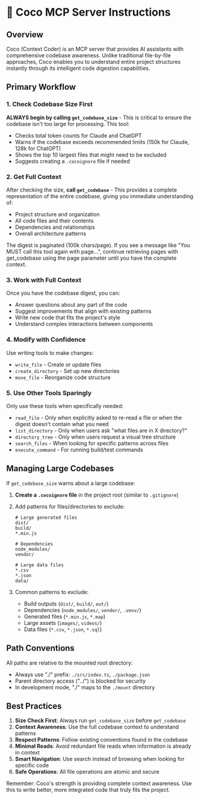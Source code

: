# 🥥 Coco MCP Server Instructions

## Overview

Coco (Context Coder) is an MCP server that provides AI assistants with comprehensive codebase awareness. Unlike traditional file-by-file approaches, Coco enables you to understand entire project structures instantly through its intelligent code digestion capabilities.

## Primary Workflow

### 1. Check Codebase Size First

**ALWAYS begin by calling `get_codebase_size`** - This is critical to ensure the codebase isn't too large for processing. This tool:

- Checks total token counts for Claude and ChatGPT
- Warns if the codebase exceeds recommended limits (150k for Claude, 128k for ChatGPT)
- Shows the top 10 largest files that might need to be excluded
- Suggests creating a `.cocoignore` file if needed

### 2. Get Full Context

After checking the size, **call `get_codebase`** - This provides a complete representation of the entire codebase, giving you immediate understanding of:

- Project structure and organization
- All code files and their contents
- Dependencies and relationships
- Overall architecture patterns

The digest is paginated (100k chars/page). If you see a message like "You MUST call this tool again with page...", continue retrieving pages with get_codebase using the page parameter until you have the complete context.

### 3. Work with Full Context

Once you have the codebase digest, you can:

- Answer questions about any part of the code
- Suggest improvements that align with existing patterns
- Write new code that fits the project's style
- Understand complex interactions between components

### 4. Modify with Confidence

Use writing tools to make changes:

- `write_file` - Create or update files
- `create_directory` - Set up new directories
- `move_file` - Reorganize code structure

### 5. Use Other Tools Sparingly

Only use these tools when specifically needed:

- `read_file` - Only when explicitly asked to re-read a file or when the digest doesn't contain what you need
- `list_directory` - Only when users ask "what files are in X directory?"
- `directory_tree` - Only when users request a visual tree structure
- `search_files` - When looking for specific patterns across files
- `execute_command` - For running build/test commands

## Managing Large Codebases

If `get_codebase_size` warns about a large codebase:

1. **Create a `.cocoignore` file** in the project root (similar to `.gitignore`)
2. Add patterns for files/directories to exclude:

   ```
   # Large generated files
   dist/
   build/
   *.min.js

   # Dependencies
   node_modules/
   vendor/

   # Large data files
   *.csv
   *.json
   data/
   ```

3. Common patterns to exclude:
   - Build outputs (`dist/`, `build/`, `out/`)
   - Dependencies (`node_modules/`, `vendor/`, `.venv/`)
   - Generated files (`*.min.js`, `*.map`)
   - Large assets (`images/`, `videos/`)
   - Data files (`*.csv`, `*.json`, `*.sql`)

## Path Conventions

All paths are relative to the mounted root directory:

- Always use "./" prefix: `./src/index.ts`, `./package.json`
- Parent directory access ("../") is blocked for security
- In development mode, "./" maps to the `./mount` directory

## Best Practices

1. **Size Check First**: Always run `get_codebase_size` before `get_codebase`
2. **Context Awareness**: Use the full codebase context to understand patterns
3. **Respect Patterns**: Follow existing conventions found in the codebase
4. **Minimal Reads**: Avoid redundant file reads when information is already in context
5. **Smart Navigation**: Use search instead of browsing when looking for specific code
6. **Safe Operations**: All file operations are atomic and secure

Remember: Coco's strength is providing complete context awareness. Use this to write better, more integrated code that truly fits the project.
